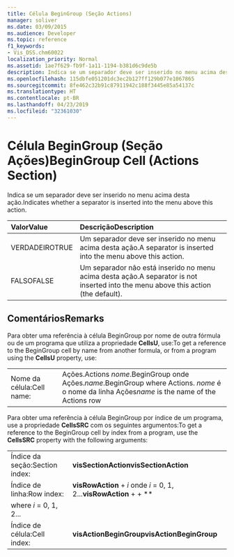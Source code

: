 ```yaml
---
title: Célula BeginGroup (Seção Actions)
manager: soliver
ms.date: 03/09/2015
ms.audience: Developer
ms.topic: reference
f1_keywords:
- Vis_DSS.chm60022
localization_priority: Normal
ms.assetid: 1ae7f629-fb9f-1a11-1194-b381d6c9de5b
description: Indica se um separador deve ser inserido no menu acima desta ação.
ms.openlocfilehash: 115dbfe051201dc3ec2b127ff129b077e1067865
ms.sourcegitcommit: 8fe462c32b91c87911942c188f3445e85a54137c
ms.translationtype: HT
ms.contentlocale: pt-BR
ms.lasthandoff: 04/23/2019
ms.locfileid: "32361030"
---
```

# <a name="begingroup-cell-actions-section"></a><span data-ttu-id="d3960-103">Célula BeginGroup (Seção Ações)</span><span class="sxs-lookup"><span data-stu-id="d3960-103">BeginGroup Cell (Actions Section)</span></span>

<span data-ttu-id="d3960-104">Indica se um separador deve ser inserido no menu acima desta ação.</span><span class="sxs-lookup"><span data-stu-id="d3960-104">Indicates whether a separator is inserted into the menu above this action.</span></span> 
  
|<span data-ttu-id="d3960-105">**Valor**</span><span class="sxs-lookup"><span data-stu-id="d3960-105">**Value**</span></span>|<span data-ttu-id="d3960-106">**Descrição**</span><span class="sxs-lookup"><span data-stu-id="d3960-106">**Description**</span></span>|
|:-----|:-----|
|<span data-ttu-id="d3960-107">VERDADEIRO</span><span class="sxs-lookup"><span data-stu-id="d3960-107">TRUE</span></span>  <br/> |<span data-ttu-id="d3960-108">Um separador deve ser inserido no menu acima desta ação.</span><span class="sxs-lookup"><span data-stu-id="d3960-108">A separator is inserted into the menu above this action.</span></span>  <br/> |
|<span data-ttu-id="d3960-109">FALSO</span><span class="sxs-lookup"><span data-stu-id="d3960-109">FALSE</span></span>  <br/> |<span data-ttu-id="d3960-110">Um separador não está inserido no menu acima desta ação.</span><span class="sxs-lookup"><span data-stu-id="d3960-110">A separator is not inserted into the menu above this action (the default).</span></span>  <br/> |
   
## <a name="remarks"></a><span data-ttu-id="d3960-111">Comentários</span><span class="sxs-lookup"><span data-stu-id="d3960-111">Remarks</span></span>

<span data-ttu-id="d3960-112">Para obter uma referência à célula BeginGroup por nome de outra fórmula ou de um programa que utiliza a propriedade **CellsU**, use:</span><span class="sxs-lookup"><span data-stu-id="d3960-112">To get a reference to the BeginGroup cell by name from another formula, or from a program using the **CellsU** property, use:</span></span> 
  
|||
|:-----|:-----|
|<span data-ttu-id="d3960-113">Nome da célula:</span><span class="sxs-lookup"><span data-stu-id="d3960-113">Cell name:</span></span>  <br/> |<span data-ttu-id="d3960-114">Ações.</span><span class="sxs-lookup"><span data-stu-id="d3960-114">Actions</span></span> <span data-ttu-id="d3960-115">*nome*.BeginGroup onde Ações.</span><span class="sxs-lookup"><span data-stu-id="d3960-115">*name*.BeginGroup where Actions.</span></span> <span data-ttu-id="d3960-116">*nome* é o nome da linha Ações</span><span class="sxs-lookup"><span data-stu-id="d3960-116">*name* is the name of the Actions row</span></span>  <br/> |
   
<span data-ttu-id="d3960-117">Para obter uma referência à célula BeginGroup por índice de um programa, use a propriedade **CellsSRC** com os seguintes argumentos:</span><span class="sxs-lookup"><span data-stu-id="d3960-117">To get a reference to the BeginGroup cell by index from a program, use the **CellsSRC** property with the following arguments:</span></span> 
  
|||
|:-----|:-----|
|<span data-ttu-id="d3960-118">Índice da seção:</span><span class="sxs-lookup"><span data-stu-id="d3960-118">Section index:</span></span>  <br/> |<span data-ttu-id="d3960-119">**visSectionAction**</span><span class="sxs-lookup"><span data-stu-id="d3960-119">**visSectionAction**</span></span> <br/> |
|<span data-ttu-id="d3960-120">Índice de linha:</span><span class="sxs-lookup"><span data-stu-id="d3960-120">Row index:</span></span>  <br/> |<span data-ttu-id="d3960-121">**visRowAction** +  *i*           onde  *i*  = 0, 1, 2...</span><span class="sxs-lookup"><span data-stu-id="d3960-121">**visRowAction** +  +  \*\* 
          where *i* = 0, 1, 2...</span></span>  <br/> |
|<span data-ttu-id="d3960-122">Índice de célula:</span><span class="sxs-lookup"><span data-stu-id="d3960-122">Cell index:</span></span>  <br/> |<span data-ttu-id="d3960-123">**visActionBeginGroup**</span><span class="sxs-lookup"><span data-stu-id="d3960-123">**visActionBeginGroup**</span></span> <br/> |
   

